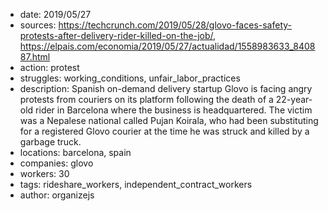 - date: 2019/05/27
- sources: https://techcrunch.com/2019/05/28/glovo-faces-safety-protests-after-delivery-rider-killed-on-the-job/, https://elpais.com/economia/2019/05/27/actualidad/1558983633_840887.html
- action: protest
- struggles: working_conditions, unfair_labor_practices
- description: Spanish on-demand delivery startup Glovo is facing angry protests from couriers on its platform following the death of a 22-year-old rider in Barcelona where the business is headquartered. The victim was a Nepalese national called Pujan Koirala, who had been substituting for a registered Glovo courier at the time he was struck and killed by a garbage truck.
- locations: barcelona, spain
- companies: glovo
- workers: 30
- tags: rideshare_workers, independent_contract_workers
- author: organizejs
